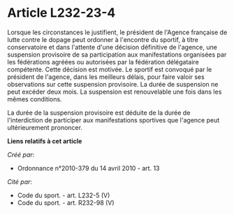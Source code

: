 # Article L232-23-4

Lorsque les circonstances le justifient, le président de l'Agence française de lutte contre le dopage peut ordonner à
l'encontre du sportif, à titre conservatoire et dans l'attente d'une décision définitive de l'agence, une suspension
provisoire de sa participation aux manifestations organisées par les fédérations agréées ou autorisées par la fédération
délégataire compétente. Cette décision est motivée. Le sportif est convoqué par le président de l'agence, dans les meilleurs
délais, pour faire valoir ses observations sur cette suspension provisoire. La durée de suspension ne peut excéder deux mois.
La suspension est renouvelable une fois dans les mêmes conditions. 

La durée de la suspension provisoire est déduite de la durée de l'interdiction de participer aux manifestations sportives que
l'agence peut ultérieurement prononcer.

**Liens relatifs à cet article**

_Créé par_:

  - Ordonnance n°2010-379 du 14 avril 2010 - art. 13

_Cité par_:

  - Code du sport. - art. L232-5 (V)
  - Code du sport. - art. R232-98 (V)
